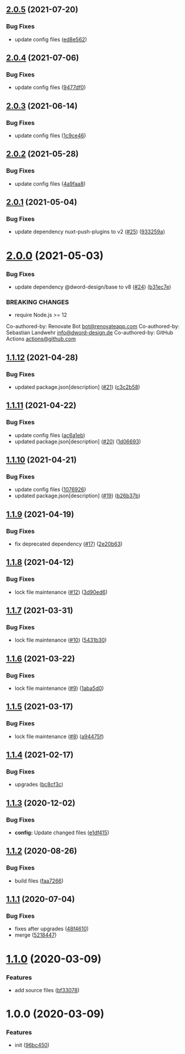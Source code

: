 ## [2.0.5](https://github.com/dword-design/nuxt-refreshing-router/compare/v2.0.4...v2.0.5) (2021-07-20)


### Bug Fixes

* update config files ([ed8e562](https://github.com/dword-design/nuxt-refreshing-router/commit/ed8e5626e3c71f3879c0f83b3cbd476a5e85c10c))

## [2.0.4](https://github.com/dword-design/nuxt-refreshing-router/compare/v2.0.3...v2.0.4) (2021-07-06)


### Bug Fixes

* update config files ([9477df0](https://github.com/dword-design/nuxt-refreshing-router/commit/9477df09c927cd18269f07c15ad9459a46fbb2da))

## [2.0.3](https://github.com/dword-design/nuxt-refreshing-router/compare/v2.0.2...v2.0.3) (2021-06-14)


### Bug Fixes

* update config files ([1c9ce46](https://github.com/dword-design/nuxt-refreshing-router/commit/1c9ce46dfee3192a3e5a91e3ca9044c695d767a2))

## [2.0.2](https://github.com/dword-design/nuxt-refreshing-router/compare/v2.0.1...v2.0.2) (2021-05-28)


### Bug Fixes

* update config files ([4a9faa8](https://github.com/dword-design/nuxt-refreshing-router/commit/4a9faa8741e4dbf6d88b598539e58c6204b42c93))

## [2.0.1](https://github.com/dword-design/nuxt-refreshing-router/compare/v2.0.0...v2.0.1) (2021-05-04)


### Bug Fixes

* update dependency nuxt-push-plugins to v2 ([#25](https://github.com/dword-design/nuxt-refreshing-router/issues/25)) ([933259a](https://github.com/dword-design/nuxt-refreshing-router/commit/933259a19b47bce2a139f595e28cee88ae68e4bc))

# [2.0.0](https://github.com/dword-design/nuxt-refreshing-router/compare/v1.1.12...v2.0.0) (2021-05-03)


### Bug Fixes

* update dependency @dword-design/base to v8 ([#24](https://github.com/dword-design/nuxt-refreshing-router/issues/24)) ([b31ec7e](https://github.com/dword-design/nuxt-refreshing-router/commit/b31ec7ecdf3147ab402e4183e7a7b42a26e94237))


### BREAKING CHANGES

* require Node.js >= 12

Co-authored-by: Renovate Bot <bot@renovateapp.com>
Co-authored-by: Sebastian Landwehr <info@dword-design.de>
Co-authored-by: GitHub Actions <actions@github.com>

## [1.1.12](https://github.com/dword-design/nuxt-refreshing-router/compare/v1.1.11...v1.1.12) (2021-04-28)


### Bug Fixes

* updated package.json[description] ([#21](https://github.com/dword-design/nuxt-refreshing-router/issues/21)) ([c3c2b58](https://github.com/dword-design/nuxt-refreshing-router/commit/c3c2b58a0dcedd8beabe66b759d17333f17b462a))

## [1.1.11](https://github.com/dword-design/nuxt-refreshing-router/compare/v1.1.10...v1.1.11) (2021-04-22)


### Bug Fixes

* update config files ([ac6a1eb](https://github.com/dword-design/nuxt-refreshing-router/commit/ac6a1ebf2deca0edebc5fb98df7e251a15cc21cd))
* updated package.json[description] ([#20](https://github.com/dword-design/nuxt-refreshing-router/issues/20)) ([1d06693](https://github.com/dword-design/nuxt-refreshing-router/commit/1d066937702f9fa7a157689062571dc3dcc61459))

## [1.1.10](https://github.com/dword-design/nuxt-refreshing-router/compare/v1.1.9...v1.1.10) (2021-04-21)


### Bug Fixes

* update config files ([1076926](https://github.com/dword-design/nuxt-refreshing-router/commit/1076926d26172033c4cab4633ee5717ba43fcc4d))
* updated package.json[description] ([#19](https://github.com/dword-design/nuxt-refreshing-router/issues/19)) ([b26b37b](https://github.com/dword-design/nuxt-refreshing-router/commit/b26b37b0dd74ba6a3e5aee09e0a6704fc50528df))

## [1.1.9](https://github.com/dword-design/nuxt-refreshing-router/compare/v1.1.8...v1.1.9) (2021-04-19)


### Bug Fixes

* fix deprecated dependency ([#17](https://github.com/dword-design/nuxt-refreshing-router/issues/17)) ([2e20b63](https://github.com/dword-design/nuxt-refreshing-router/commit/2e20b638a52598eff82e51e160b1fc9545a67e76))

## [1.1.8](https://github.com/dword-design/nuxt-refreshing-router/compare/v1.1.7...v1.1.8) (2021-04-12)


### Bug Fixes

* lock file maintenance ([#12](https://github.com/dword-design/nuxt-refreshing-router/issues/12)) ([3d90ed6](https://github.com/dword-design/nuxt-refreshing-router/commit/3d90ed607450a574f5b4284e9ee199bc7dcba816))

## [1.1.7](https://github.com/dword-design/nuxt-refreshing-router/compare/v1.1.6...v1.1.7) (2021-03-31)


### Bug Fixes

* lock file maintenance ([#10](https://github.com/dword-design/nuxt-refreshing-router/issues/10)) ([5431b30](https://github.com/dword-design/nuxt-refreshing-router/commit/5431b30fd40e3c7dcfe119ece90d469a8463b402))

## [1.1.6](https://github.com/dword-design/nuxt-refreshing-router/compare/v1.1.5...v1.1.6) (2021-03-22)


### Bug Fixes

* lock file maintenance ([#9](https://github.com/dword-design/nuxt-refreshing-router/issues/9)) ([1aba5d0](https://github.com/dword-design/nuxt-refreshing-router/commit/1aba5d03d3fcde7cb0bbcb5fc81445314264dd47))

## [1.1.5](https://github.com/dword-design/nuxt-refreshing-router/compare/v1.1.4...v1.1.5) (2021-03-17)


### Bug Fixes

* lock file maintenance ([#8](https://github.com/dword-design/nuxt-refreshing-router/issues/8)) ([a94475f](https://github.com/dword-design/nuxt-refreshing-router/commit/a94475fa5f948a2cff4348c2a360c573b764d3e6))

## [1.1.4](https://github.com/dword-design/nuxt-refreshing-router/compare/v1.1.3...v1.1.4) (2021-02-17)


### Bug Fixes

* upgrades ([bc8cf3c](https://github.com/dword-design/nuxt-refreshing-router/commit/bc8cf3c8de516dd5c71254aab740bf9f94ef9b36))

## [1.1.3](https://github.com/dword-design/nuxt-refreshing-router/compare/v1.1.2...v1.1.3) (2020-12-02)


### Bug Fixes

* **config:** Update changed files ([e1df415](https://github.com/dword-design/nuxt-refreshing-router/commit/e1df41516924953895403e3b4bda912f96bdd7ca))

## [1.1.2](https://github.com/dword-design/nuxt-refreshing-router/compare/v1.1.1...v1.1.2) (2020-08-26)


### Bug Fixes

* build files ([faa7266](https://github.com/dword-design/nuxt-refreshing-router/commit/faa7266e38184a7ceb6098105c5d1e6c274c1bc0))

## [1.1.1](https://github.com/dword-design/nuxt-refreshing-router/compare/v1.1.0...v1.1.1) (2020-07-04)


### Bug Fixes

* fixes after upgrades ([48f4610](https://github.com/dword-design/nuxt-refreshing-router/commit/48f461022eec896787faf4cf732bb5ceed1edeae))
* merge ([5218447](https://github.com/dword-design/nuxt-refreshing-router/commit/5218447c8abc394aaa51d325976a927e53b6d885))

# [1.1.0](https://github.com/dword-design/nuxt-refreshing-router/compare/v1.0.0...v1.1.0) (2020-03-09)


### Features

* add source files ([bf33078](https://github.com/dword-design/nuxt-refreshing-router/commit/bf3307869d6db5646e5a4ad78965afbcff6dc02c))

# 1.0.0 (2020-03-09)


### Features

* init ([96bc450](https://github.com/dword-design/nuxt-refreshing-router/commit/96bc450272e194b7f7d79f10d34b7406d3f235cc))
